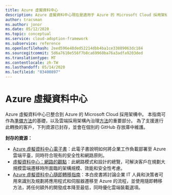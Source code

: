 ```yaml
---
title: Azure 虛擬資料中心
description: Azure 虛擬資料中心現在是適用于 Azure 的 Microsoft Cloud 採用架構。 深入瞭解可支援此轉換的資源。
author: tracsman
ms.author: jonor
ms.date: 05/12/2020
ms.topic: conceptual
ms.service: cloud-adoption-framework
ms.subservice: reference
ms.openlocfilehash: 2eed596e48ded52214dbb4ba1ce33889063dc184
ms.sourcegitcommit: 5d6a7610e556f7b8ca69960ba76a3adfa9203ded
ms.translationtype: MT
ms.contentlocale: zh-TW
ms.lasthandoff: 05/14/2020
ms.locfileid: "83400897"
---
```

<!-- docsTest:ignore "Azure Virtual Datacenter" "Ready and Govern methodologies" "Azure Virtual Datacenter: Concepts" "Lift and Shift Guide" -->
<!-- cSpell:ignore tracsman jonor -->

# <a name="azure-virtual-datacenter"></a>Azure 虛擬資料中心

Azure 虛擬資料中心已整合到 Azure 的 Microsoft Cloud 採用架構中。 本指南可作為[準備方法](../ready/index.md)的基礎，以及雲端採用架構內治理[方法](../govern/index.md)的重要部分。 為了支援進行此轉換的客戶，下列資源已封存，並會在個別的 GitHub 存放庫中維護。

**封存的資源：**

- [Azure 虛擬資料中心電子書](https://raw.githubusercontent.com/Microsoft/CloudAdoptionFramework/master/archive/vdc/Azure_Virtual_Datacenter.pdf)：此電子書說明如何將企業工作負載部署至 Azure 雲端平臺，同時符合現有的安全性和網路原則。
- [虛擬資料中心：網路的觀點](./networking-vdc.md)：此網路模式和設計的總覽，可解決客戶在規劃大規模雲端遷移時所面臨的架構規模、效能和安全性考慮。
- [Azure 虛擬資料中心隨即轉移指南](https://raw.githubusercontent.com/Microsoft/CloudAdoptionFramework/master/archive/vdc/Azure_Virtual_Datacenter_Lift_and_Shift_Guide.pdf)：本白皮書將討論企業 IT 人員和決策者可用來識別及規劃將應用程式和伺服器遷移至 Azure 的流程，並使用隨即轉移方法，將任何額外的開發成本降至最低，同時優化雲端裝載選項。
